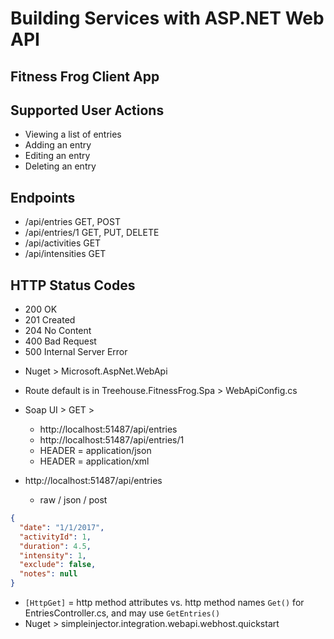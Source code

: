 
# Building Services with ASP.NET Web API

## Fitness Frog Client App

## Supported User Actions

* Viewing a list of entries
* Adding an entry
* Editing an entry
* Deleting an entry

## Endpoints

* /api/entries GET, POST
* /api/entries/1 GET, PUT, DELETE
* /api/activities GET
* /api/intensities GET

## HTTP Status Codes

* 200 OK
* 201 Created 
* 204 No Content
* 400 Bad Request
* 500 Internal Server Error

- Nuget > Microsoft.AspNet.WebApi
- Route default is in Treehouse.FitnessFrog.Spa > WebApiConfig.cs
- Soap UI > GET > 
	- http://localhost:51487/api/entries
	- http://localhost:51487/api/entries/1
	- HEADER = application/json
	- HEADER = application/xml

- http://localhost:51487/api/entries
	- raw / json / post
```json
{
  "date": "1/1/2017",
  "activityId": 1,
  "duration": 4.5,
  "intensity": 1,
  "exclude": false,
  "notes": null
}
```
- `[HttpGet]` = http method attributes  vs. http method names `Get()` for EntriesController.cs, and may use `GetEntries()`
- Nuget > simpleinjector.integration.webapi.webhost.quickstart

